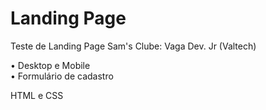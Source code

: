# Landing Page
Teste de Landing Page Sam's Clube: Vaga Dev. Jr (Valtech)

• Desktop e Mobile <br>
• Formulário de cadastro

HTML e CSS
